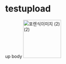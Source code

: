 # testupload
up body
<img width="122" alt="포렌식이미지 (2) (2)" src="https://user-images.githubusercontent.com/108856411/203739378-3b0a1e07-53a7-4c03-9066-eae19201e23c.png">
